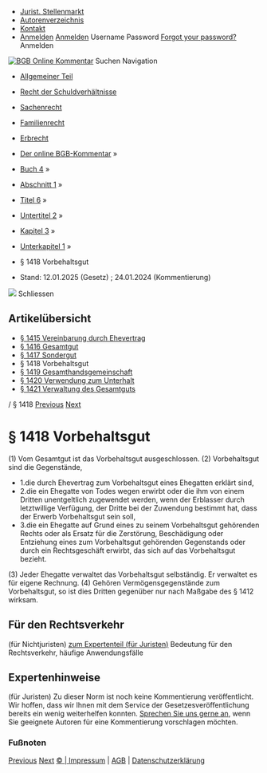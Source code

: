   * [Jurist. Stellenmarkt](https://bgb.kommentar.de/Buch-4/Abschnitt-1/Titel-6/Untertitel-2/Kapitel-3/Unterkapitel-1/</job-board> "Jurist. Stellenmarkt")
  * [Autorenverzeichnis](https://bgb.kommentar.de/Buch-4/Abschnitt-1/Titel-6/Untertitel-2/Kapitel-3/Unterkapitel-1/</Autorenverzeichnis> "Autorenverzeichnis")
  * [Kontakt](https://bgb.kommentar.de/Buch-4/Abschnitt-1/Titel-6/Untertitel-2/Kapitel-3/Unterkapitel-1/</Kontakt>)
  * [Anmelden](https://bgb.kommentar.de/Buch-4/Abschnitt-1/Titel-6/Untertitel-2/Kapitel-3/Unterkapitel-1/<#login> "show login form") [Anmelden](https://bgb.kommentar.de/Buch-4/Abschnitt-1/Titel-6/Untertitel-2/Kapitel-3/Unterkapitel-1/<#> "hide login form") Username Password
[Forgot your password?](https://bgb.kommentar.de/Buch-4/Abschnitt-1/Titel-6/Untertitel-2/Kapitel-3/Unterkapitel-1/</user/forgotpassword>) Anmelden 


[![BGB Online Kommentar](https://bgb.kommentar.de/extension/bgb/design/bgb/images/logo.png)](https://bgb.kommentar.de/Buch-4/Abschnitt-1/Titel-6/Untertitel-2/Kapitel-3/Unterkapitel-1/</> "BGB Online Kommentar")
Suchen
Navigation
  * [Allgemeiner Teil](https://bgb.kommentar.de/Buch-4/Abschnitt-1/Titel-6/Untertitel-2/Kapitel-3/Unterkapitel-1/</Buch-1>)
  * [Recht der Schuldverhältnisse](https://bgb.kommentar.de/Buch-4/Abschnitt-1/Titel-6/Untertitel-2/Kapitel-3/Unterkapitel-1/</Buch-2>)
  * [Sachenrecht](https://bgb.kommentar.de/Buch-4/Abschnitt-1/Titel-6/Untertitel-2/Kapitel-3/Unterkapitel-1/</Buch-3>)
  * [Familienrecht](https://bgb.kommentar.de/Buch-4/Abschnitt-1/Titel-6/Untertitel-2/Kapitel-3/Unterkapitel-1/</Buch-4>)
  * [Erbrecht](https://bgb.kommentar.de/Buch-4/Abschnitt-1/Titel-6/Untertitel-2/Kapitel-3/Unterkapitel-1/</Buch-5>)


  * [Der online BGB-Kommentar](https://bgb.kommentar.de/Buch-4/Abschnitt-1/Titel-6/Untertitel-2/Kapitel-3/Unterkapitel-1/</>) »
  * [Buch 4](https://bgb.kommentar.de/Buch-4/Abschnitt-1/Titel-6/Untertitel-2/Kapitel-3/Unterkapitel-1/</Buch-4>) »
  * [Abschnitt 1](https://bgb.kommentar.de/Buch-4/Abschnitt-1/Titel-6/Untertitel-2/Kapitel-3/Unterkapitel-1/</Buch-4/Abschnitt-1>) »
  * [Titel 6](https://bgb.kommentar.de/Buch-4/Abschnitt-1/Titel-6/Untertitel-2/Kapitel-3/Unterkapitel-1/</Buch-4/Abschnitt-1/Titel-6>) »
  * [Untertitel 2](https://bgb.kommentar.de/Buch-4/Abschnitt-1/Titel-6/Untertitel-2/Kapitel-3/Unterkapitel-1/</Buch-4/Abschnitt-1/Titel-6/Untertitel-2>) »
  * [Kapitel 3](https://bgb.kommentar.de/Buch-4/Abschnitt-1/Titel-6/Untertitel-2/Kapitel-3/Unterkapitel-1/</Buch-4/Abschnitt-1/Titel-6/Untertitel-2/Kapitel-3>) »
  * [Unterkapitel 1](https://bgb.kommentar.de/Buch-4/Abschnitt-1/Titel-6/Untertitel-2/Kapitel-3/Unterkapitel-1/</Buch-4/Abschnitt-1/Titel-6/Untertitel-2/Kapitel-3/Unterkapitel-1>) »
  * § 1418 Vorbehaltsgut 
  * Stand: 12.01.2025 (Gesetz) ; 24.01.2024 (Kommentierung) 


![](https://vg01.met.vgwort.de/na/1c9909529ead4f509072c06d9081a7d5)
Schliessen 
## Artikelübersicht
  * [ § 1415 Vereinbarung durch Ehevertrag ](https://bgb.kommentar.de/Buch-4/Abschnitt-1/Titel-6/Untertitel-2/Kapitel-3/Unterkapitel-1/</Buch-4/Abschnitt-1/Titel-6/Untertitel-2/Kapitel-3/Unterkapitel-1/Vereinbarung-durch-Ehevertrag>)
  * [ § 1416 Gesamtgut ](https://bgb.kommentar.de/Buch-4/Abschnitt-1/Titel-6/Untertitel-2/Kapitel-3/Unterkapitel-1/</Buch-4/Abschnitt-1/Titel-6/Untertitel-2/Kapitel-3/Unterkapitel-1/Gesamtgut>)
  * [ § 1417 Sondergut ](https://bgb.kommentar.de/Buch-4/Abschnitt-1/Titel-6/Untertitel-2/Kapitel-3/Unterkapitel-1/</Buch-4/Abschnitt-1/Titel-6/Untertitel-2/Kapitel-3/Unterkapitel-1/Sondergut>)
  * § 1418 Vorbehaltsgut 
  * [ § 1419 Gesamthandsgemeinschaft ](https://bgb.kommentar.de/Buch-4/Abschnitt-1/Titel-6/Untertitel-2/Kapitel-3/Unterkapitel-1/</Buch-4/Abschnitt-1/Titel-6/Untertitel-2/Kapitel-3/Unterkapitel-1/Gesamthandsgemeinschaft>)
  * [ § 1420 Verwendung zum Unterhalt ](https://bgb.kommentar.de/Buch-4/Abschnitt-1/Titel-6/Untertitel-2/Kapitel-3/Unterkapitel-1/</Buch-4/Abschnitt-1/Titel-6/Untertitel-2/Kapitel-3/Unterkapitel-1/Verwendung-zum-Unterhalt>)
  * [ § 1421 Verwaltung des Gesamtguts ](https://bgb.kommentar.de/Buch-4/Abschnitt-1/Titel-6/Untertitel-2/Kapitel-3/Unterkapitel-1/</Buch-4/Abschnitt-1/Titel-6/Untertitel-2/Kapitel-3/Unterkapitel-1/Verwaltung-des-Gesamtguts>)


/ § 1418 
[Previous](https://bgb.kommentar.de/Buch-4/Abschnitt-1/Titel-6/Untertitel-2/Kapitel-3/Unterkapitel-1/</Buch-4/Abschnitt-1/Titel-6/Untertitel-2/Kapitel-3/Unterkapitel-1/Sondergut> "§ 1417 Sondergut") [Next](https://bgb.kommentar.de/Buch-4/Abschnitt-1/Titel-6/Untertitel-2/Kapitel-3/Unterkapitel-1/</Buch-4/Abschnitt-1/Titel-6/Untertitel-2/Kapitel-3/Unterkapitel-1/Gesamthandsgemeinschaft> "§ 1419 Gesamthandsgemeinschaft")
# § 1418 Vorbehaltsgut
(1) Vom Gesamtgut ist das Vorbehaltsgut ausgeschlossen.
(2) Vorbehaltsgut sind die Gegenstände, 
  * 1.die durch Ehevertrag zum Vorbehaltsgut eines Ehegatten erklärt sind,
  * 2.die ein Ehegatte von Todes wegen erwirbt oder die ihm von einem Dritten unentgeltlich zugewendet werden, wenn der Erblasser durch letztwillige Verfügung, der Dritte bei der Zuwendung bestimmt hat, dass der Erwerb Vorbehaltsgut sein soll,
  * 3.die ein Ehegatte auf Grund eines zu seinem Vorbehaltsgut gehörenden Rechts oder als Ersatz für die Zerstörung, Beschädigung oder Entziehung eines zum Vorbehaltsgut gehörenden Gegenstands oder durch ein Rechtsgeschäft erwirbt, das sich auf das Vorbehaltsgut bezieht.


(3) Jeder Ehegatte verwaltet das Vorbehaltsgut selbständig. Er verwaltet es für eigene Rechnung.
(4) Gehören Vermögensgegenstände zum Vorbehaltsgut, so ist dies Dritten gegenüber nur nach Maßgabe des § 1412 wirksam.
## Für den Rechtsverkehr 
(für Nichtjuristen)
[zum Expertenteil (für Juristen)](https://bgb.kommentar.de/Buch-4/Abschnitt-1/Titel-6/Untertitel-2/Kapitel-3/Unterkapitel-1/<#expertenhinweise>)
Bedeutung für den Rechtsverkehr, häufige Anwendungsfälle
## Expertenhinweise
(für Juristen)
Zu dieser Norm ist noch keine Kommentierung veröffentlicht. Wir hoffen, dass wir Ihnen mit dem Service der Gesetzesveröffentlichung bereits ein wenig weiterhelfen konnten. [Sprechen Sie uns gerne an](https://bgb.kommentar.de/Buch-4/Abschnitt-1/Titel-6/Untertitel-2/Kapitel-3/Unterkapitel-1/</Kontakt>), wenn Sie geeignete Autoren für eine Kommentierung vorschlagen möchten. 
### Fußnoten
[Previous](https://bgb.kommentar.de/Buch-4/Abschnitt-1/Titel-6/Untertitel-2/Kapitel-3/Unterkapitel-1/</Buch-4/Abschnitt-1/Titel-6/Untertitel-2/Kapitel-3/Unterkapitel-1/Sondergut> "§ 1417 Sondergut") [Next](https://bgb.kommentar.de/Buch-4/Abschnitt-1/Titel-6/Untertitel-2/Kapitel-3/Unterkapitel-1/</Buch-4/Abschnitt-1/Titel-6/Untertitel-2/Kapitel-3/Unterkapitel-1/Gesamthandsgemeinschaft> "§ 1419 Gesamthandsgemeinschaft")
[© | Impressum](https://bgb.kommentar.de/Buch-4/Abschnitt-1/Titel-6/Untertitel-2/Kapitel-3/Unterkapitel-1/</Kontakt>) | [AGB](https://bgb.kommentar.de/Buch-4/Abschnitt-1/Titel-6/Untertitel-2/Kapitel-3/Unterkapitel-1/</AGB>) | [Datenschutzerklärung](https://bgb.kommentar.de/Buch-4/Abschnitt-1/Titel-6/Untertitel-2/Kapitel-3/Unterkapitel-1/</Datenschutzerklaerung-fuer-Leser>)
